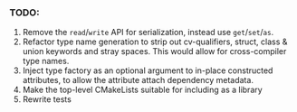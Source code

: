 ### TODO:

1. Remove the `read`/`write` API for serialization, instead use `get`/`set`/`as`.
2. Refactor type name generation to strip out cv-qualifiers, struct, class & union keywords and stray spaces. This would
   allow for cross-compiler type names.
3. Inject type factory as an optional argument to in-place constructed attributes, to allow the attribute attach
   dependency metadata.
4. Make the top-level CMakeLists suitable for including as a library
5. Rewrite tests